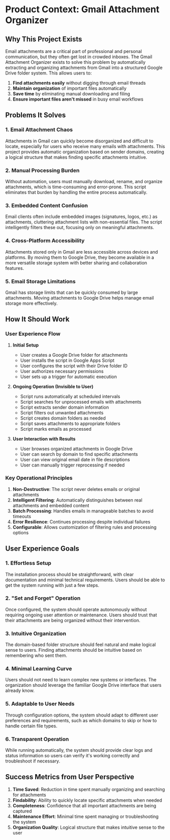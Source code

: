 # Product Context: Gmail Attachment Organizer

## Why This Project Exists

Email attachments are a critical part of professional and personal communication, but they often get lost in crowded inboxes. The Gmail Attachment Organizer exists to solve this problem by automatically extracting and organizing attachments from Gmail into a structured Google Drive folder system. This allows users to:

1. **Find attachments easily** without digging through email threads
2. **Maintain organization** of important files automatically
3. **Save time** by eliminating manual downloading and filing
4. **Ensure important files aren't missed** in busy email workflows

## Problems It Solves

### 1. Email Attachment Chaos

Attachments in Gmail can quickly become disorganized and difficult to locate, especially for users who receive many emails with attachments. This project provides automatic organization based on sender domains, creating a logical structure that makes finding specific attachments intuitive.

### 2. Manual Processing Burden

Without automation, users must manually download, rename, and organize attachments, which is time-consuming and error-prone. This script eliminates that burden by handling the entire process automatically.

### 3. Embedded Content Confusion

Email clients often include embedded images (signatures, logos, etc.) as attachments, cluttering attachment lists with non-essential files. The script intelligently filters these out, focusing only on meaningful attachments.

### 4. Cross-Platform Accessibility

Attachments stored only in Gmail are less accessible across devices and platforms. By moving them to Google Drive, they become available in a more versatile storage system with better sharing and collaboration features.

### 5. Email Storage Limitations

Gmail has storage limits that can be quickly consumed by large attachments. Moving attachments to Google Drive helps manage email storage more effectively.

## How It Should Work

### User Experience Flow

1. **Initial Setup**
   - User creates a Google Drive folder for attachments
   - User installs the script in Google Apps Script
   - User configures the script with their Drive folder ID
   - User authorizes necessary permissions
   - User sets up a trigger for automatic execution

2. **Ongoing Operation (Invisible to User)**
   - Script runs automatically at scheduled intervals
   - Script searches for unprocessed emails with attachments
   - Script extracts sender domain information
   - Script filters out unwanted attachments
   - Script creates domain folders as needed
   - Script saves attachments to appropriate folders
   - Script marks emails as processed

3. **User Interaction with Results**
   - User browses organized attachments in Google Drive
   - User can search by domain to find specific attachments
   - User can view original email date in file descriptions
   - User can manually trigger reprocessing if needed

### Key Operational Principles

1. **Non-Destructive**: The script never deletes emails or original attachments
2. **Intelligent Filtering**: Automatically distinguishes between real attachments and embedded content
3. **Batch Processing**: Handles emails in manageable batches to avoid timeouts
4. **Error Resilience**: Continues processing despite individual failures
5. **Configurable**: Allows customization of filtering rules and processing options

## User Experience Goals

### 1. Effortless Setup

The installation process should be straightforward, with clear documentation and minimal technical requirements. Users should be able to get the system running with just a few steps.

### 2. "Set and Forget" Operation

Once configured, the system should operate autonomously without requiring ongoing user attention or maintenance. Users should trust that their attachments are being organized without their intervention.

### 3. Intuitive Organization

The domain-based folder structure should feel natural and make logical sense to users. Finding attachments should be intuitive based on remembering who sent them.

### 4. Minimal Learning Curve

Users should not need to learn complex new systems or interfaces. The organization should leverage the familiar Google Drive interface that users already know.

### 5. Adaptable to User Needs

Through configuration options, the system should adapt to different user preferences and requirements, such as which domains to skip or how to handle certain file types.

### 6. Transparent Operation

While running automatically, the system should provide clear logs and status information so users can verify it's working correctly and troubleshoot if necessary.

## Success Metrics from User Perspective

1. **Time Saved**: Reduction in time spent manually organizing and searching for attachments
2. **Findability**: Ability to quickly locate specific attachments when needed
3. **Completeness**: Confidence that all important attachments are being captured
4. **Maintenance Effort**: Minimal time spent managing or troubleshooting the system
5. **Organization Quality**: Logical structure that makes intuitive sense to the user
